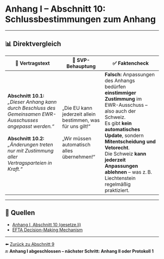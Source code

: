 # Anhang I – Abschnitt 10: Schlussbestimmungen zum Anhang

---

## 📊 Direktvergleich

| 📜 **Vertragstext** | 🧨 **SVP-Behauptung** | ✅ **Faktencheck** |
|---------------------|-----------------------|--------------------|
| **Abschnitt 10.1:** _„Dieser Anhang kann durch Beschluss des Gemeinsamen EWR-Ausschusses angepasst werden.“_ <br><br> **Abschnitt 10.2:** _„Änderungen treten nur mit Zustimmung aller Vertragsparteien in Kraft.“_ | „Die EU kann jederzeit allein bestimmen, was für uns gilt!“ <br><br> „Wir müssen automatisch alles übernehmen!“ | **Falsch:** Anpassungen des Anhangs bedürfen **einstimmiger Zustimmung** im EWR-Ausschuss – also auch der Schweiz. <br> Es gibt **kein automatisches Update**, sondern **Mitentscheidung und Vetorecht**. <br> Die Schweiz **kann jederzeit Anpassungen ablehnen** – was z. B. Liechtenstein regelmäßig praktiziert. |

---

## 🔗 Quellen

- [Anhang I, Abschnitt 10 (gesetze.li)](https://www.gesetze.li/konso/html/1992036#AnhangI)
- [EFTA Decision-Making Mechanism](https://www.efta.int/eea/decision-making)

---

⬅️ [Zurück zu Abschnitt 9](abschnitt_09.md)  
🔚 **Anhang I abgeschlossen – nächster Schritt: Anhang II oder Protokoll 1**
